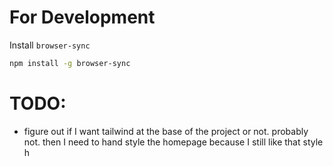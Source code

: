 # For Development

Install `browser-sync`

```bash
npm install -g browser-sync
```

# TODO:
- figure out if I want tailwind at the base of the project or not. probably not. then I need to hand style the homepage because I still like that style
h
